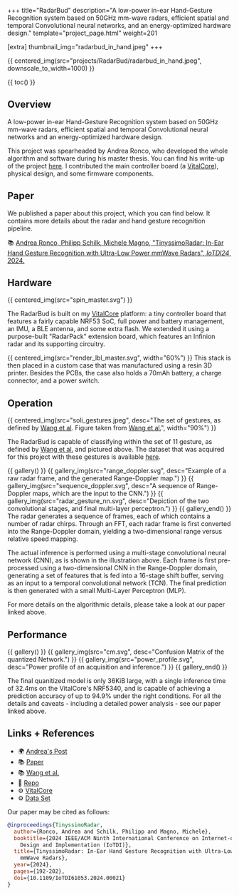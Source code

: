 +++
title="RadarBud"
description="A low-power in-ear Hand-Gesture Recognition system based on 50GHz mm-wave radars, efficient spatial and temporal Convolutional neural networks, and an energy-optimized hardware design."
template="project_page.html"
weight=201

[extra]
thumbnail_img="radarbud_in_hand.jpeg"
+++

{{ centered_img(src="projects/RadarBud/radarbud_in_hand.jpeg", downscale_to_width=1000) }}

{{ toc() }}

## Overview

A low-power in-ear Hand-Gesture Recognition system based on 50GHz mm-wave radars, efficient spatial and temporal Convolutional neural networks and an energy-optimized hardware design.

This project was spearheaded by Andrea Ronco, who developed the whole algorithm and software during his master thesis. You can find his write-up of the project [here](https://www.andrearonco.com/posts/2024/06/tinyssimoradar/).
I contributed the main controller board (a [VitalCore](@/projects/VitalCore/index.md)), physical design, and some firmware components.

## Paper

We published a paper about this project, which you can find below. It contains more details about the
radar and hand gesture recognition pipeline.

📚  [Andrea Ronco, Philipp Schilk, Michele Magno, "TinyssimoRadar: In-Ear Hand Gesture Recognition with Ultra-Low Power mmWave Radars", *IoTDI24*, 2024.](https://ieeexplore.ieee.org/abstract/document/10562162)

## Hardware

{{ centered_img(src="spin_master.svg") }}

The RadarBud is built on my [VitalCore](/projects/vitalcore/) platform: a tiny controller board that
features a fairly capable NRF53 SoC, full power and battery management, an IMU, a BLE antenna, and
some extra flash. We extended it using a purpose-built "RadarPack" extension board, which features
an Infinion radar and its supporting circuitry.

{{ centered_img(src="render_lbl_master.svg", width="60%") }}
This stack is then placed in a custom case that was manufactured using a resin 3D printer. Besides
the PCBs, the case also holds a 70mAh battery, a charge connector, and a power switch.

## Operation

{{ centered_img(src="soli_gestures.jpeg", desc="The set of gestures, as defined by [Wang et al](https://dl.acm.org/doi/10.1145/2984511.2984565). Figure taken from [Wang et al.](https://dl.acm.org/doi/10.1145/2984511.2984565)", width="90%") }}

The RadarBud is capable of classifying within the set of 11 gesture, as defined by [Wang et al.](https://dl.acm.org/doi/10.1145/2984511.2984565) and pictured above. The
dataset that was acquired for this project with these gestures is available [here](https://www.research-collection.ethz.ch/handle/20.500.11850/672242).

{{ gallery() }}
    {{ gallery_img(src="range_doppler.svg", desc="Example of a raw radar frame, and the generated Range-Doppler map.") }}
    {{ gallery_img(src="sequence_doppler.svg", desc="A sequence of Range-Doppler maps, which are the input to the CNN.") }}
    {{ gallery_img(src="radar_gesture_nn.svg", desc="Depiction of the two convolutional stages, and final multi-layer perceptron.") }}
{{ gallery_end() }}
The radar generates a sequence of frames, each of which contains a number of radar chirps. Through an FFT, each radar frame
is first converted into the Range-Doppler domain, yielding a two-dimensional range versus relative speed mapping.

The actual inference is performed using a multi-stage convolutional neural network (CNN), as is shown in the illustration
above. Each frame is first pre-processed using a two-dimensional CNN in the Range-Doppler domain, generating a set of
features that is fed into a 16-stage shift buffer, serving as an input to a temporal convolutional network (TCN). The final
prediction is then generated with a small Multi-Layer Perceptron (MLP).

For more details on the algorithmic details, please take a look at our paper linked above.

## Performance

{{ gallery() }}
    {{ gallery_img(src="cm.svg", desc="Confusion Matrix of the quantized Network.") }}
    {{ gallery_img(src="power_profile.svg", desc="Power profile of an acquisition and inference.") }}
{{ gallery_end() }}

The final quanitized model is only 36KiB large, with a single inference time of 32.4ms on the VitalCore's NRF5340, and is 
capable of achieving a prediction accuracy of up to 94.9% under the right conditions. For all the details and caveats - 
including a detailed power analysis - see our paper linked above.

## Links + References

- 🌍 [Andrea's Post](https://www.andrearonco.com/posts/2024/06/tinyssimoradar/)
- 📚 [Paper](https://ieeexplore.ieee.org/abstract/document/10562162)
- 📚 [Wang et al.](https://dl.acm.org/doi/10.1145/2984511.2984565)
- 📁 [Repo](https://github.com/ETH-PBL/TinyssimoRadar)
- ⚙️ [VitalCore](@/projects/VitalCore/index.md)
- ⚙️ [Data Set](https://www.research-collection.ethz.ch/handle/20.500.11850/672242)

Our paper may be cited as follows:
```bibtex
@inproceedings{TinyssimoRadar,
  author={Ronco, Andrea and Schilk, Philipp and Magno, Michele},
  booktitle={2024 IEEE/ACM Ninth International Conference on Internet-of-Things
    Design and Implementation (IoTDI)},
  title={TinyssimoRadar: In-Ear Hand Gesture Recognition with Ultra-Low Power
    mmWave Radars},
  year={2024},
  pages={192-202},
  doi={10.1109/IoTDI61053.2024.00021}
}
```
